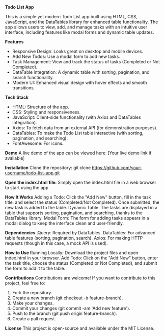 **Todo List App**

This is a simple yet modern Todo List app built using HTML, CSS, JavaScript, and the DataTables library for enhanced table functionality. The app allows users to view, add, and manage tasks with an intuitive user interface, including features like modal forms and dynamic table updates.

**Features**
- Responsive Design: Looks great on desktop and mobile devices.
- Add New Todos: Use a modal form to add new tasks.
- Task Management: View and track the status of tasks (Completed or Not Completed).
- DataTable Integration: A dynamic table with sorting, pagination, and search functionality.
- Modern UI: Enhanced visual design with hover effects and smooth transitions.

**Tech Stack**

- HTML: Structure of the app.
- CSS: Styling and responsiveness.
- JavaScript: Client-side functionality (with Axios and DataTables integration).
- Axios: To fetch data from an external API (for demonstration purposes).
- DataTables: To make the Todo List table interactive (with sorting, pagination, and searching).
- FontAwesome: For icons.

**Demo**
A live demo of the app can be viewed here:
[Your live demo link if available]

**Installation**
Clone the repository:
git clone https://github.com/your-username/todo-list-app.git

**Open the index.html file:**
Simply open the index.html file in a web browser to start using the app.

**How It Works**
Adding a Todo: Click the "Add New" button, fill in the task title, and select the status (Completed/Not Completed). Once submitted, the new task is added to the table.
Dynamic Table: The tasks are displayed in a table that supports sorting, pagination, and searching, thanks to the DataTables library.
Modal Form: The form for adding tasks appears in a modal dialog to keep the interface clean and user-friendly.

**Dependencies**
jQuery: Required by DataTables.
DataTables: For advanced table features (sorting, pagination, search).
Axios: For making HTTP requests (though in this case, a mock API is used).

**How to Use**
Running Locally: Download the project files and open index.html in your browser.
Add Todo: Click on the "Add New" button, enter the task title, choose the status (Completed or Not Completed), and submit the form to add it to the table.

**Contributions**
Contributions are welcome! If you want to contribute to this project, feel free to:

1. Fork the repository.
2. Create a new branch (git checkout -b feature-branch).
3. Make your changes.
4. Commit your changes (git commit -am 'Add new feature').
5. Push to the branch (git push origin feature-branch).
6. Create a pull request.

**License**
This project is open-source and available under the MIT License.
